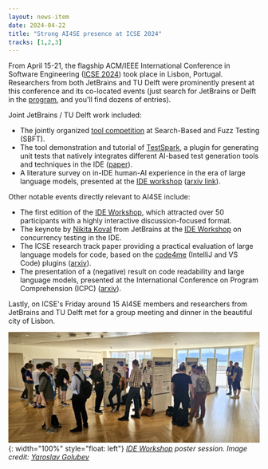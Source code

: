 ```yaml
---
layout: news-item
date: 2024-04-22
title: "Strong AI4SE presence at ICSE 2024"
tracks: [1,2,3]
---
```


From April 15-21, the flagship ACM/IEEE International Conference in Software Engineering ([ICSE 2024][ICSE]) took place in Lisbon, Portugal.
Researchers from both JetBrains and TU Delft were prominently present at this conference and its co-located events (just search for JetBrains or Delft in the [program], and you'll find dozens of entries).

Joint JetBrains / TU Delft work included:

- The jointly organized [tool competition][sbft] at Search-Based and Fuzz Testing (SBFT).
- The tool demonstration and tutorial of [TestSpark], a plugin for generating unit tests that natively integrates different AI-based test generation tools and techniques in the IDE ([paper][testspark-paper]).
- A literature survey on in-IDE human-AI experience in the era of large language models, presented at the [IDE workshop][ide workshop] ([arxiv link][arxiv-in-ide]).

Other notable events directly relevant to AI4SE include:

- The first edition of the [IDE Workshop], which attracted over 50 participants with a highly interactive discussion-focused format.
- The keynote by [Nikita Koval] from JetBrains at the [IDE Workshop] on concurrency testing in the IDE.
- The ICSE research track paper providing a practical evaluation of large language models for code, based on the [code4me] (IntelliJ and VS Code) plugins ([arxiv][arxiv-code4me]).
- The presentation of a (negative) result on code readability and large language models, presented at the International Conference on Program Comprehension (ICPC) ([arxiv][arxiv-icpc]).

Lastly, on ICSE's Friday around 15 AI4SE members and researchers from JetBrains and TU Delft met for a group meeting and dinner in the beautiful city of Lisbon.

![](img/ide-workshop-2024.jpg){: width="100%" style="float: left"}
_[IDE Workshop] poster session. Image credit: [Yaroslav Golubev]_


[icse]: https://conf.researchr.org/home/icse-2024
[program]: https://conf.researchr.org/program/icse-2024/program-icse-2024/
[sbft]: https://sbft24.github.io/tools/
[testspark]: https://plugins.jetbrains.com/plugin/21024-testspark
[testspark-paper]: https://research.tudelft.nl/en/publications/testspark-intellij-ideas-ultimate-test-generation-companion
[arxiv-in-ide]: https://arxiv.org/abs/2401.10739
[ide workshop]: https://ide-workshop.github.io/
[nikita koval]: https://nikitakoval.org/
[arxiv-code4me]: https://arxiv.org/abs/2402.16197
[code4me]: https://code4me.me/
[arxiv-icpc]: https://arxiv.org/abs/2401.14936
[yaroslav golubev]: https://areyde.com/